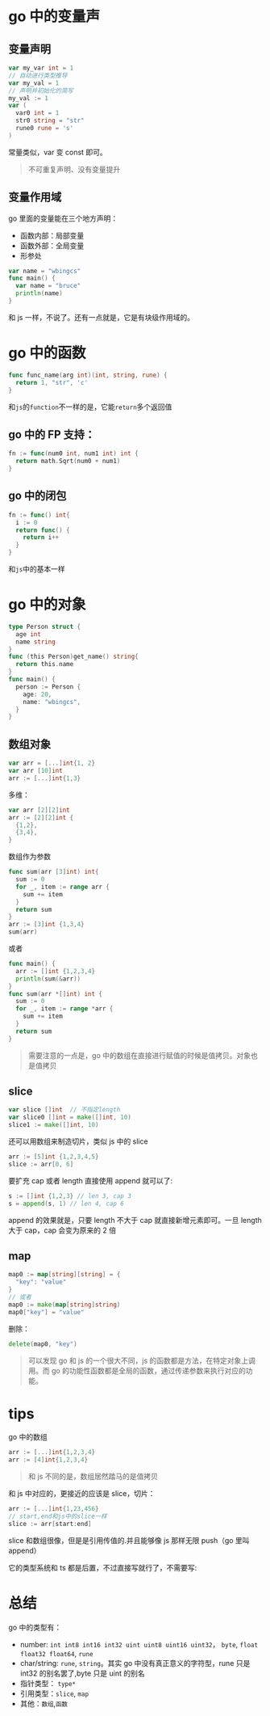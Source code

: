 # go 中的变量声

## 变量声明

```go
var my_var int = 1
// 自动进行类型推导
var my_val = 1
// 声明并初始化的简写
my_val := 1
var (
  var0 int = 1
  str0 string = "str"
  rune0 rune = 's'
)
```

常量类似，var 变 const 即可。

> 不可重复声明、没有变量提升

## 变量作用域

go 里面的变量能在三个地方声明：

- 函数内部：局部变量
- 函数外部：全局变量
- 形参处

```go
var name = "wbingcs"
func main() {
  var name = "bruce"
  println(name)
}
```

和 js 一样，不说了。还有一点就是，它是有块级作用域的。

# go 中的函数

```go
func func_name(arg int)(int, string, rune) {
  return 1, "str", 'c'
}
```

和`js`的`function`不一样的是，它能`return`多个返回值

## go 中的 FP 支持：

```go
fn := func(num0 int, num1 int) int {
  return math.Sqrt(num0 + num1)
}
```

## go 中的闭包

```go
fn := func() int{
  i := 0
  return func() {
    return i++
  }
}
```

和`js`中的基本一样

# go 中的对象

```go
type Person struct {
  age int
  name string
}
func (this Person)get_name() string{
  return this.name
}
func main() {
  person := Person {
    age: 20,
    name: "wbingcs",
  }
}
```

## 数组对象

```go
var arr = [...]int{1, 2}
var arr [10]int
arr := [...]int{1,3}
```

多维：

```go
var arr [2][2]int
arr := [2][2]int {
  {1,2},
  {3,4},
}
```

数组作为参数

```go
func sum(arr [3]int) int{
  sum := 0
  for _, item := range arr {
    sum += item
  }
  return sum
}
arr := [3]int {1,3,4}
sum(arr)
```

或者

```go
func main() {
  arr := []int {1,2,3,4}
  println(sum(&arr))
}
func sum(arr *[]int) int {
  sum := 0
  for _, item := range *arr {
    sum += item
  }
  return sum
}
```

> 需要注意的一点是，go 中的数组在直接进行赋值的时候是值拷贝。对象也是值拷贝

## slice

```go
var slice []int  // 不指定length
var slice0 []int = make([]int, 10)
slice1 := make([]int, 10)
```

还可以用数组来制造切片，类似 js 中的 slice

```go
arr := [5]int {1,2,3,4,5}
slice := arr[0, 6]
```

要扩充 cap 或者 length 直接使用 append 就可以了:

```go
s := []int {1,2,3} // len 3, cap 3
s = append(s, 1) // len 4, cap 6
```

append 的效果就是，只要 length 不大于 cap 就直接新增元素即可。一旦 length 大于 cap，cap 会变为原来的 2 倍

## map

```go
map0 := map[string][string] = {
  "key": "value"
}
// 或者
map0 := make(map[string]string)
map0["key"] = "value"
```

删除：

```go
delete(map0, "key")
```

> 可以发现 go 和 js 的一个很大不同，js 的函数都是方法，在特定对象上调用。而 go 的功能性函数都是全局的函数，通过传递参数来执行对应的功能。

# tips

go 中的数组

```go
arr := [...]int{1,2,3,4}
arr := [4]int{1,2,3,4}
```

> 和 js 不同的是，数组居然踏马的是值拷贝

和 js 中对应的，更接近的应该是 slice，切片：

```go
arr := [...]int{1,23,456}
// start,end和js中的slice一样
slice := arr[start:end]
```

slice 和数组很像，但是是引用传值的.并且能够像 js 那样无限 push（go 里叫 append）

它的类型系统和 ts 都是后置，不过直接写就行了，不需要写:

# 总结

go 中的类型有：

- number: `int int8 int16 int32 uint uint8 uint16 uint32`， `byte`, `float float32 float64`, `rune`
- char/string: `rune`, `string`。其实 go 中没有真正意义的字符型，rune 只是 int32 的别名罢了,byte 只是 uint 的别名
- 指针类型： `type*`
- 引用类型：`slice`, `map`
- 其他：`数组`,`函数`
